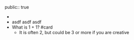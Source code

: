 public:: true

-
- asdf asdf asdf
- What is 1 + 1? #card
	- It is often 2, but could be 3 or more if you are creative